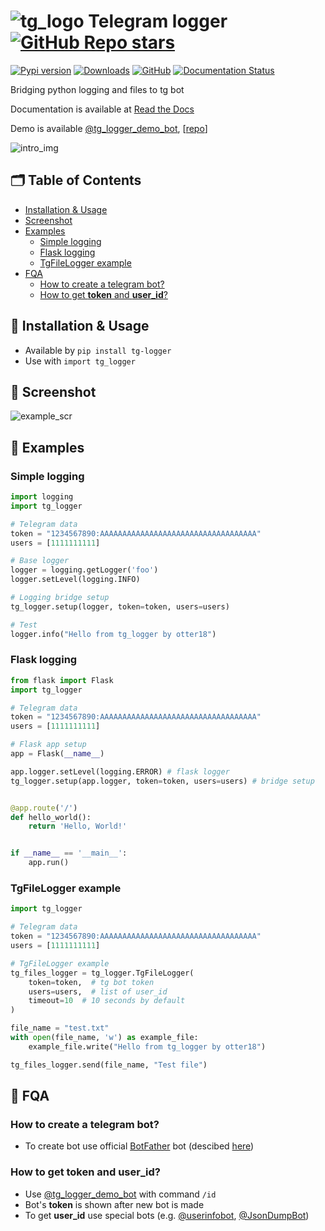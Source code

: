# ![tg_logo](https://raw.githubusercontent.com/otter18/tg_logger/master/img/telegram-icon.png) Telegram logger [![GitHub Repo stars](https://img.shields.io/github/stars/otter18/tg_logger?style=social)](https://github.com/otter18/tg_logger/stargazers)
[![Pypi version](https://img.shields.io/pypi/v/tg-logger.svg)](https://pypi.org/project/tg-logger/)
[![Downloads](https://static.pepy.tech/personalized-badge/tg-logger?period=total&units=international_system&left_color=grey&right_color=orange&left_text=Downloads)](https://pepy.tech/project/tg-logger)
[![GitHub](https://img.shields.io/github/license/otter18/tg_logger)](https://github.com/otter18/tg_logger/blob/main/LICENSE)
[![Documentation Status](https://readthedocs.org/projects/tg-logger/badge/?version=latest)](https://tg-logger.readthedocs.io/en/latest/?badge=latest)

<!-- [![Pyversions](https://img.shields.io/pypi/pyversions/tg-logger.svg)](https://pypi.org/project/tg-logger/) -->

Bridging python logging and files to tg bot

Documentation is available at [Read the Docs](https://tg-logger.readthedocs.io/)

Demo is available [@tg_logger_demo_bot](https://t.me/tg_logger_demo_bot), [[repo](https://github.com/otter18/tg-logger-demo-bot)]

![intro_img](https://raw.githubusercontent.com/otter18/tg_logger/main/img/intro.jpeg)

## 🗂 Table of Contents
- [Installation & Usage](#-installation--usage)
- [Screenshot](#-screenshot)
- [Examples](#-examples)
    * [Simple logging](#simple-logging)
    * [Flask logging](#flask-logging)
    * [TgFileLogger example](#tgfilelogger-example)
- [FQA](#-fqa)
    * [How to create a telegram bot?](#how-to-create-a-telegram-bot)
    * [How to get **token** and **user_id**?](#how-to-get-token-and-user_id)

## 🚀 Installation & Usage
- Available by `pip install tg-logger`
- Use with `import tg_logger`

## 📱 Screenshot
![example_scr](https://raw.githubusercontent.com/otter18/tg_logger/master/img/example_scr.png)

## 📖 Examples
### Simple logging
```python
import logging
import tg_logger

# Telegram data
token = "1234567890:AAAAAAAAAAAAAAAAAAAAAAAAAAAAAAAAAAA"
users = [1111111111]

# Base logger
logger = logging.getLogger('foo')
logger.setLevel(logging.INFO)

# Logging bridge setup
tg_logger.setup(logger, token=token, users=users)

# Test
logger.info("Hello from tg_logger by otter18")
```

### Flask logging
```python
from flask import Flask
import tg_logger

# Telegram data
token = "1234567890:AAAAAAAAAAAAAAAAAAAAAAAAAAAAAAAAAAA"
users = [1111111111]

# Flask app setup
app = Flask(__name__)

app.logger.setLevel(logging.ERROR) # flask logger
tg_logger.setup(app.logger, token=token, users=users) # bridge setup


@app.route('/')
def hello_world():
    return 'Hello, World!'


if __name__ == '__main__':
    app.run()

```

### TgFileLogger example
```python
import tg_logger

# Telegram data
token = "1234567890:AAAAAAAAAAAAAAAAAAAAAAAAAAAAAAAAAAA"
users = [1111111111]

# TgFileLogger example
tg_files_logger = tg_logger.TgFileLogger(
    token=token,  # tg bot token
    users=users,  # list of user_id
    timeout=10  # 10 seconds by default
)

file_name = "test.txt"
with open(file_name, 'w') as example_file:
    example_file.write("Hello from tg_logger by otter18")

tg_files_logger.send(file_name, "Test file")
```

## 🔎 FQA
### How to create a telegram bot? 
- To create bot use official [BotFather](https://t.me/BotFather) bot (descibed [here](https://core.telegram.org/bots#6-botfather))
### How to get **token** and **user_id**?
- Use [@tg_logger_demo_bot](https://t.me/tg_logger_demo_bot) with command `/id`
- Bot's **token** is shown after new bot is made
- To get **user_id** use special bots (e.g. [@userinfobot](https://t.me/userinfobot), [@JsonDumpBot](https://t.me/JsonDumpBot))

